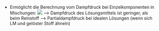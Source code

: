 - Ermöglicht die Berechnung vom Dampfdruck bei Einzelkomponenten in Mischungen:
![](Pasted%20image%2020240621140255.png)
--> Dampfdruck des Lösungsmittels ist geringer, als beim Reinstoff --> Partialdampfdruck bei idealen Lösungen (wenn sich LM und gelöster Stoff ähneln)